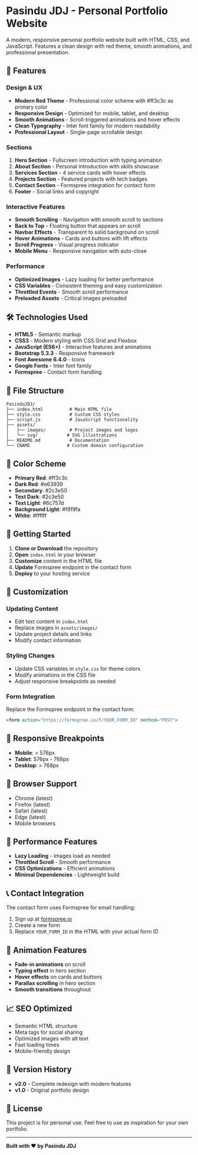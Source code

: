 # Pasindu JDJ - Personal Portfolio Website

A modern, responsive personal portfolio website built with HTML, CSS, and JavaScript. Features a clean design with red theme, smooth animations, and professional presentation.

## 🚀 Features

### Design & UX
- **Modern Red Theme** - Professional color scheme with #ff3c3c as primary color
- **Responsive Design** - Optimized for mobile, tablet, and desktop
- **Smooth Animations** - Scroll-triggered animations and hover effects
- **Clean Typography** - Inter font family for modern readability
- **Professional Layout** - Single-page scrollable design

### Sections
1. **Hero Section** - Fullscreen introduction with typing animation
2. **About Section** - Personal introduction with skills showcase
3. **Services Section** - 4 service cards with hover effects
4. **Projects Section** - Featured projects with tech badges
5. **Contact Section** - Formspree integration for contact form
6. **Footer** - Social links and copyright

### Interactive Features
- **Smooth Scrolling** - Navigation with smooth scroll to sections
- **Back to Top** - Floating button that appears on scroll
- **Navbar Effects** - Transparent to solid background on scroll
- **Hover Animations** - Cards and buttons with lift effects
- **Scroll Progress** - Visual progress indicator
- **Mobile Menu** - Responsive navigation with auto-close

### Performance
- **Optimized Images** - Lazy loading for better performance
- **CSS Variables** - Consistent theming and easy customization
- **Throttled Events** - Smooth scroll performance
- **Preloaded Assets** - Critical images preloaded

## 🛠️ Technologies Used

- **HTML5** - Semantic markup
- **CSS3** - Modern styling with CSS Grid and Flexbox
- **JavaScript (ES6+)** - Interactive features and animations
- **Bootstrap 5.3.3** - Responsive framework
- **Font Awesome 6.4.0** - Icons
- **Google Fonts** - Inter font family
- **Formspree** - Contact form handling

## 📁 File Structure

```
PasinduJDJ/
├── index.html          # Main HTML file
├── style.css           # Custom CSS styles
├── script.js           # JavaScript functionality
├── assets/
│   ├── images/         # Project images and logos
│   └── svg/           # SVG illustrations
├── README.md           # Documentation
└── CNAME              # Custom domain configuration
```

## 🎨 Color Scheme

- **Primary Red**: #ff3c3c
- **Dark Red**: #e63939
- **Secondary**: #2c3e50
- **Text Dark**: #2c3e50
- **Text Light**: #6c757d
- **Background Light**: #f8f9fa
- **White**: #ffffff

## 🚀 Getting Started

1. **Clone or Download** the repository
2. **Open** `index.html` in your browser
3. **Customize** content in the HTML file
4. **Update** Formspree endpoint in the contact form
5. **Deploy** to your hosting service

## 📝 Customization

### Updating Content
- Edit text content in `index.html`
- Replace images in `assets/images/`
- Update project details and links
- Modify contact information

### Styling Changes
- Update CSS variables in `style.css` for theme colors
- Modify animations in the CSS file
- Adjust responsive breakpoints as needed

### Form Integration
Replace the Formspree endpoint in the contact form:
```html
<form action="https://formspree.io/f/YOUR_FORM_ID" method="POST">
```

## 📱 Responsive Breakpoints

- **Mobile**: < 576px
- **Tablet**: 576px - 768px
- **Desktop**: > 768px

## 🎯 Browser Support

- Chrome (latest)
- Firefox (latest)
- Safari (latest)
- Edge (latest)
- Mobile browsers

## 🔧 Performance Features

- **Lazy Loading** - Images load as needed
- **Throttled Scroll** - Smooth performance
- **CSS Optimizations** - Efficient animations
- **Minimal Dependencies** - Lightweight build

## 📞 Contact Integration

The contact form uses Formspree for email handling:
1. Sign up at [formspree.io](https://formspree.io)
2. Create a new form
3. Replace `YOUR_FORM_ID` in the HTML with your actual form ID

## 🎨 Animation Features

- **Fade-in animations** on scroll
- **Typing effect** in hero section
- **Hover effects** on cards and buttons
- **Parallax scrolling** in hero section
- **Smooth transitions** throughout

## 📈 SEO Optimized

- Semantic HTML structure
- Meta tags for social sharing
- Optimized images with alt text
- Fast loading times
- Mobile-friendly design

## 🔄 Version History

- **v2.0** - Complete redesign with modern features
- **v1.0** - Original portfolio design

## 📄 License

This project is for personal use. Feel free to use as inspiration for your own portfolio.

---

**Built with ❤️ by Pasindu JDJ**
